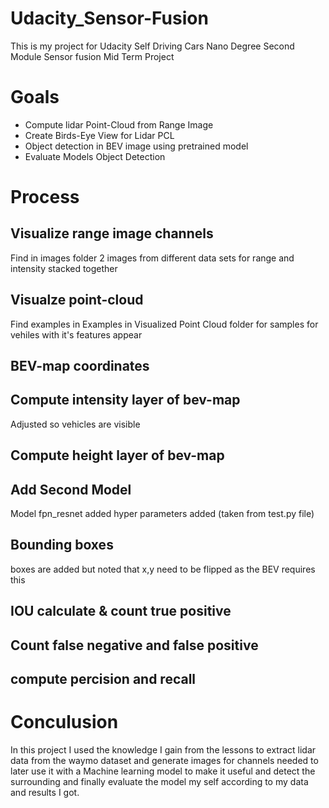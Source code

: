 # Udacity_Sensor-Fusion
This is my project for Udacity Self Driving Cars Nano Degree Second Module Sensor fusion Mid Term Project

# Goals
- Compute lidar Point-Cloud from Range Image
- Create Birds-Eye View for Lidar PCL
- Object detection in BEV image using pretrained model
- Evaluate Models Object Detection

# Process

## Visualize range image channels
Find in images folder 2 images from different data sets for range and intensity stacked together
## Visualze point-cloud
Find examples in Examples in Visualized Point Cloud folder for samples for vehiles with it's features appear

## BEV-map coordinates
## Compute intensity layer of bev-map
Adjusted so vehicles are visible
## Compute height layer of bev-map

## Add Second Model
Model fpn_resnet added
hyper parameters added (taken from test.py file)
## Bounding boxes
boxes are added but noted that x,y need to be flipped as the BEV requires this

## IOU calculate & count true positive
## Count false negative and false positive
## compute percision and recall

# Conculusion
In this project I used the knowledge I gain from the lessons to extract lidar data from the waymo dataset and generate images for channels needed to later use it with a Machine learning model to make it useful and detect the surrounding and finally evaluate the model my self according to my data and results I got.

